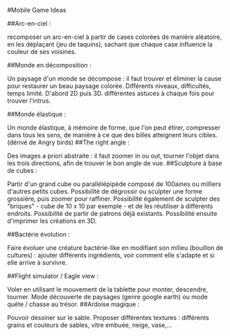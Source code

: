 
#Mobile Game Ideas
    
##Arc-en-ciel :

recomposer un arc-en-ciel à partir de cases colorées de manière aléatoire, en les déplaçant (jeu de taquins), sachant que chaque case influence la couleur de ses voisines.

##Monde en décomposition :

Un paysage d'un monde se décompose : il faut trouver et éliminer la cause pour restaurer un beau paysage colorée. Différents niveaux, difficultés, temps limité. D'abord 2D puis 3D. différentes astuces à chaque fois pour trouver l'intrus.

##Monde élastique :

Un monde élastique, à mémoire de forme, que l'on peut étirer, compresser dans tous les sens, de manière à ce que des billes atteignent leurs cibles. (dérivé de Angry birds)
##The right angle :

Des images a priori abstraite : il faut zoomer in ou out, tourner l'objet dans les trois directions, afin de trouver le bon angle de vue.
##Sculpture à base de cubes :

Partir d'un grand cube ou parallélépipède composé de 100aines ou milliers d'autres petits cubes. Possibilité de dégrossir ou sculpter une forme grossière, puis zoomer pour raffiner. Possibilité également de sculpter des "briques" - cube de 10 x 10 par exemple - et de les réutiliser à différents endroits. Possibilité de partir de patrons déjà existants. Possibilité ensuite d'imprimer les créations en 3D.

##Bactérie évolution :

Faire évoluer une créature bactérie-like en modifiant son milieu (bouillon de cultures) : ajouter différents ingrédients, voir comment elle s'adapte et si elle arrive à survivre.

##Flight simulator / Eagle view :

Voler en utilisant le mouvement de la tablette pour monter, descendre, tourner. Mode découverte de paysages (genre google earth) ou mode quête / chasse au trésor.
##Ardoise magique :

Pouvoir dessiner sur le sable. Proposer différentes textures : différents grains et couleurs de sables, vitre embuée, neige, vase,...
